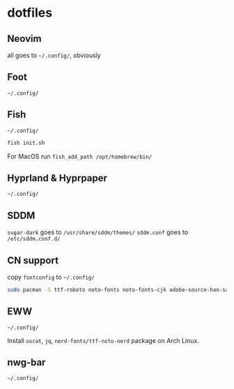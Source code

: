 # dotfiles

## Neovim

all goes to `~/.config/`, obviously

## Foot

`~/.config/`

## Fish

`~/.config/`

```sh
fish init.sh
```

For MacOS run `fish_add_path /opt/homebrew/bin/`

## Hyprland & Hyprpaper

`~/.config/`

## SDDM

`sugar-dark` goes to `/usr/share/sddm/themes/`
`sddm.conf` goes to `/etc/sddm.conf.d/`

## CN support

copy `fontconfig` to `~/.config/`

```sh
sudo pacman -S ttf-roboto noto-fonts noto-fonts-cjk adobe-source-han-sans-cn-fonts adobe-source-han-serif-cn-fonts ttf-dejavu
```

## EWW

`~/.config/`

Install `socat`, `jq`, `nerd-fonts/ttf-noto-nerd` package on Arch Linux.

## nwg-bar

`~/.config/`
